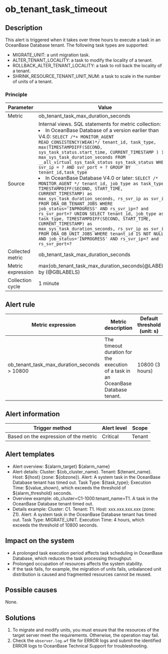 # ob_tenant_task_timeout

## Description

This alert is triggered when it takes over three hours to execute a task in an OceanBase Database tenant. The following task types are supported:

* MIGRATE_UNIT: a unit migration task.
* ALTER_TENANT_LOCALITY: a task to modify the locality of a tenant.
* ROLLBACK_ALTER_TENANT_LOCALITY: a task to roll back the locality of a tenant.
* SHRINK_RESOURCE_TENANT_UNIT_NUM: a task to scale in the number of units of a tenant.

### Principle

| Parameter | Value |
| --- | --- |
| Metric | ob_tenant_task_max_duration_seconds |
| Source | Internal views. SQL statements for metric collection:</br><li>In OceanBase Database of a version earlier than V4.0: ```SELECT /*+ MONITOR_AGENT READ_CONSISTENCY(WEAK)*/ tenant_id, task_type, max(TIMESTAMPDIFF(SECOND, sys_task_status.start_time, CURRENT_TIMESTAMP ) ) max_sys_task_duration_seconds FROM __all_virtual_sys_task_status sys_task_status WHERE svr_ip = ? AND svr_port = ? GROUP BY tenant_id,task_type```</li><li>In OceanBase Database V4.0 or later: ```SELECT /* MONITOR_AGENT */ tenant_id, job_type as task_type, TIMESTAMPDIFF(SECOND, START_TIME, CURRENT_TIMESTAMP) as max_sys_task_duration_seconds, rs_svr_ip as svr_ip FROM DBA_OB_TENANT_JOBS WHERE job_status='INPROGRESS' AND rs_svr_ip=? and rs_svr_port=? UNION SELECT tenant_id, job_type as task_type, TIMESTAMPDIFF(SECOND, START_TIME, CURRENT_TIMESTAMP) as max_sys_task_duration_seconds, rs_svr_ip as svr_ip FROM DBA_OB_UNIT_JOBS WHERE tenant_id IS NOT NULL AND job_status='INPROGRESS' AND rs_svr_ip=? and rs_svr_port=?```</li> |
| Collected metric | ob_tenant_task_max_duration_seconds |
| Metric expression | max(ob_tenant_task_max_duration_seconds{@LABELS}) by (@GBLABELS) |
| Collection cycle | 1 minute |

## Alert rule

| Metric expression | Metric description | Default threshold (unit: s) | Detection cycle | Time before clearance |
| --- | --- | --- | --- | --- |
| ob_tenant_task_max_duration_seconds > 10800 | The timeout duration for the execution of a task in an OceanBase Database tenant. | 10800 (3 hours) | 60 seconds | 5 minutes |

## Alert information

| Trigger method | Alert level | Scope |
| --- | --- | --- |
| Based on the expression of the metric | Critical | Tenant |

## Alert templates

* Alert overview: ${alarm_target} ${alarm_name}
* Alert details: Cluster: ${ob_cluster_name}. Tenant: ${tenant_name}. Host: ${host} (zone: ${obzone}). Alert: A system task in the OceanBase Database tenant has timed out. Task Type: ${task_type}; Execution Time: ${value_shown}, which exceeds the threshold of ${alarm_threshold} seconds.
* Overview example: ob_cluster=C1-1000:tenant_name=T1. A task in the OceanBase Database tenant timed out.
* Details example: Cluster: C1. Tenant: T1. Host: xxx.xxx.xxx.xxx (zone: Z1). Alert: A system task in the OceanBase Database tenant has timed out. Task Type: MIGRATE_UNIT. Execution Time: 4 hours, which exceeds the threshold of 10800 seconds.

## Impact on the system

* A prolonged task execution period affects task scheduling in OceanBase Database, which reduces the task processing throughput.
* Prolonged occupation of resources affects the system stability.
* If the task fails, for example, the migration of units fails, unbalanced unit distribution is caused and fragmented resources cannot be reused.

## Possible causes

None.

## Solutions

1. To migrate and modify units, you must ensure that the resources of the target server meet the requirements. Otherwise, the operation may fail.
2. Check the `observer.log.wf` file for ERROR logs and submit the identified ERROR logs to OceanBase Technical Support for troubleshooting.
